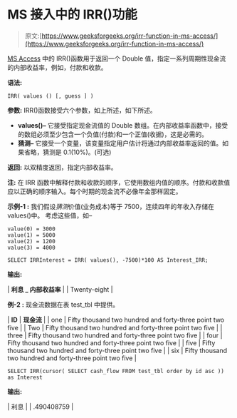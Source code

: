 # MS 接入中的 IRR()功能

> 原文:[https://www.geeksforgeeks.org/irr-function-in-ms-access/](https://www.geeksforgeeks.org/irr-function-in-ms-access/)

[MS Access](https://www.geeksforgeeks.org/difference-between-microsoft-excel-and-microsoft-access/) 中的 IRR()函数用于返回一个 Double 值，指定一系列周期性现金流的内部收益率，例如，付款和收款。

**语法:**

```
IRR( values () [, guess ] )
```

**参数:**
IRR()函数接受六个参数，如上所述，如下所述。

*   **values()–**
    它接受指定现金流值的 Double 数组。在内部收益率函数中，接受的数组必须至少包含一个负值(付款)和一个正值(收据)，这是必需的。
*   **猜测–**
    它接受一个变量，该变量指定用户估计将通过内部收益率返回的值。如果省略，猜测是 0.1(10%)。(可选)

**返回:**
以双精度返回，指定内部收益率。

**注:**
在 IRR 函数中解释付款和收款的顺序，它使用数组内值的顺序。付款和收款值应以正确的顺序输入。每个时期的现金流不必像年金那样固定。

**示例-1 :**
我们假设*猜测*价值(业务成本)等于 7500，连续四年的年收入存储在 values()中。
考虑这些值，如–

```
value(0) = 3000
value(1) = 5000
value(2) = 1200
value(3) = 4000

```

```
SELECT IRRInterest = IRR( values(), -7500)*100 AS Interest_IRR;

```

**输出:**

| **利息 _ 内部收益率** |
| Twenty-eight |

**例-2 :**
现金流数据在表 test_tbl 中提供。

| **ID** | **现金流** |
| one | Fifty thousand two hundred and forty-three point two five |
| Two | Fifty thousand two hundred and forty-three point two five |
| three | Fifty thousand two hundred and forty-three point two five |
| four | Fifty thousand two hundred and forty-three point two five |
| five | Fifty thousand two hundred and forty-three point two five |
| six | Fifty thousand two hundred and forty-three point two five |

```
SELECT IRR(cursor( SELECT cash_flow FROM test_tbl order by id asc )) as Interest

```

**输出:**

| 利息 |
| .490408759 |